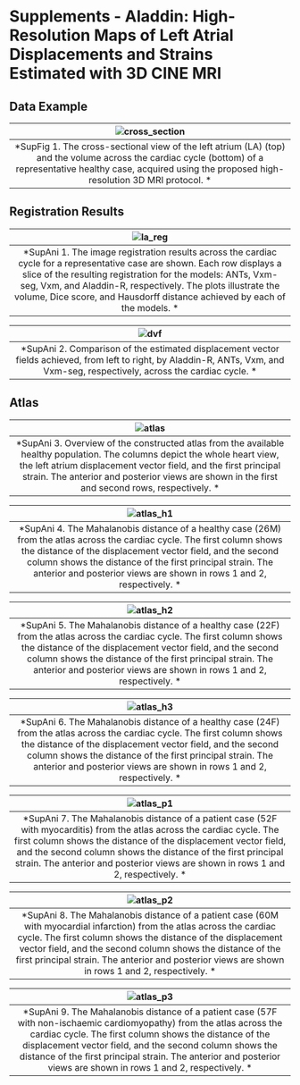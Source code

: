 # Supplements - Aladdin: High-Resolution Maps of Left Atrial Displacements and Strains Estimated with 3D CINE MRI

## Data Example
| ![cross_section](supplements/data_example.png "Cross section view and volume across the cardiac cycle") | 
|:--:|
| *SupFig 1. The cross-sectional view of the left atrium (LA) (top) and the volume across the cardiac cycle (bottom) of a representative healthy case, acquired using the proposed high-resolution 3D MRI protocol. * |


## Registration Results
| ![la_reg](supplements/la_reg.gif "Left atrium registration results across the cardiac cycle") | 
|:--:|
| *SupAni 1. The image registration results across the cardiac cycle for a representative case are shown. Each row displays a slice of the resulting registration for the models: ANTs, Vxm-seg, Vxm, and Aladdin-R, respectively. The plots illustrate the volume, Dice score, and Hausdorff distance achieved by each of the models. * |

| ![dvf](supplements/dvf_comparison.gif "Comparison of the estimated displacement vector fields") | 
|:--:|
| *SupAni 2. Comparison of the estimated displacement vector fields achieved, from left to right, by Aladdin-R, ANTs, Vxm, and Vxm-seg, respectively, across the cardiac cycle. * |


## Atlas
| ![atlas](supplements/atlas/atlas.gif "Overview of the atlas") | 
|:--:|
| *SupAni 3. Overview of the constructed atlas from the available healthy population. The columns depict the whole heart view, the left atrium displacement vector field, and the first principal strain. The anterior and posterior views are shown in the first and second rows, respectively. * |

| ![atlas_h1](supplements/atlas/healthy1.gif "Analysis of a healthy case 1 using the atlas") | 
|:--:|
| *SupAni 4. The Mahalanobis distance of a healthy case (26M) from the atlas across the cardiac cycle. The first column shows the distance of the displacement vector field, and the second column shows the distance of the first principal strain. The anterior and posterior views are shown in rows 1 and 2, respectively. * |

| ![atlas_h2](supplements/atlas/healthy2.gif "Analysis of a healthy case 2 using the atlas") | 
|:--:|
| *SupAni 5. The Mahalanobis distance of a healthy case (22F) from the atlas across the cardiac cycle. The first column shows the distance of the displacement vector field, and the second column shows the distance of the first principal strain. The anterior and posterior views are shown in rows 1 and 2, respectively. * |

| ![atlas_h3](supplements/atlas/healthy3.gif "Analysis of a healthy case 3 using the atlas") | 
|:--:|
| *SupAni 6. The Mahalanobis distance of a healthy case (24F) from the atlas across the cardiac cycle. The first column shows the distance of the displacement vector field, and the second column shows the distance of the first principal strain. The anterior and posterior views are shown in rows 1 and 2, respectively. * |

| ![atlas_p1](supplements/atlas/patient1.gif "Analysis of a patient case 1 using the atlas") | 
|:--:|
| *SupAni 7. The Mahalanobis distance of a patient case (52F with myocarditis) from the atlas across the cardiac cycle. The first column shows the distance of the displacement vector field, and the second column shows the distance of the first principal strain. The anterior and posterior views are shown in rows 1 and 2, respectively. * |

| ![atlas_p2](supplements/atlas/patient2.gif "Analysis of a patient case 2 using the atlas") | 
|:--:|
| *SupAni 8. The Mahalanobis distance of a patient case (60M with myocardial infarction) from the atlas across the cardiac cycle. The first column shows the distance of the displacement vector field, and the second column shows the distance of the first principal strain. The anterior and posterior views are shown in rows 1 and 2, respectively. * |

| ![atlas_p3](supplements/atlas/patient3.gif "Analysis of a patient case 3 using the atlas") | 
|:--:|
| *SupAni 9. The Mahalanobis distance of a patient case (57F with non-ischaemic cardiomyopathy) from the atlas across the cardiac cycle. The first column shows the distance of the displacement vector field, and the second column shows the distance of the first principal strain. The anterior and posterior views are shown in rows 1 and 2, respectively. * |
